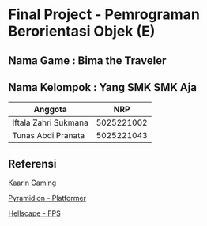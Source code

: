 # Final Project - Pemrograman Berorientasi Objek (E)

## Nama Game : Bima the Traveler
## Nama Kelompok : Yang SMK SMK Aja

| Anggota              | NRP        |
|----------------------|------------|
| Iftala Zahri Sukmana | 5025221002 |
| Tunas Abdi Pranata   | 5025221043 |

## Referensi

[Kaarin Gaming](https://www.youtube.com/playlist?list=PL4rzdwizLaxYmltJQRjq18a9gsSyEQQ-0)

[Pyramidion - Platformer](https://github.com/puyul123/Pyramidion)

[Hellscape - FPS](https://github.com/mvinorian/hellscape)